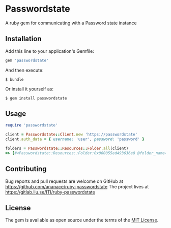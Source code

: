 # Passwordstate

A ruby gem for communicating with a Password state instance

## Installation

Add this line to your application's Gemfile:

```ruby
gem 'passwordstate'
```

And then execute:

    $ bundle

Or install it yourself as:

    $ gem install passwordstate

## Usage

```ruby
require 'passwordstate'

client = Passwordstate::Client.new 'https://passwordstate'
client.auth_data = { username: 'user', password: 'password' }

folders = Passwordstate::Resources::Folder.all(client)
=> [#<Passwordstate::Resources::Folder:0x000055ed493636e8 @folder_name="Example", @folder_id=2, @tree_path="\\Example">, #<Passwordstate::Resources::Folder:0x000055ed49361fa0 @folder_name="Folder", @folder_id=3, @tree_path="\\Example\\Folder">]
```

## Contributing

Bug reports and pull requests are welcome on GitHub at https://github.com/ananace/ruby-passwordstate
The project lives at https://gitlab.liu.se/ITI/ruby-passwordstate

## License

The gem is available as open source under the terms of the [MIT License](https://opensource.org/licenses/MIT).
